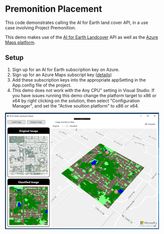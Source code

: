# Premonition Placement

This code demonstrates calling the AI for Earth land cover API, in a use case involving Project Premonition. 

This demo makes use of the [AI for Earth Landcover](https://www.microsoft.com/en-us/aiforearth/land-cover-mapping.aspx) API as well as the [Azure Maps platform](https://aka.ms/AzureMaps). 

## Setup

1. Sign up for an AI for Earth subscription key on Azure.
2. Sign up for an Azure Maps subscript key ([details](https://docs.microsoft.com/en-us/azure/location-based-services/how-to-manage-account-keys))
3. Add these subscription keys into the appropriate appSetting in the App.config file of the project. 
4. This demo does not work with the Any CPU" setting in Visual Studio. If you have issues running this demo change the platform target to x86 or x64 by right clicking on the solution, then select "Configuration Manager", and set the "Active soultion platform" to x86 or x64.

![AI for Earth Landcover Map](AiForEarthLandcoverMap.png)
